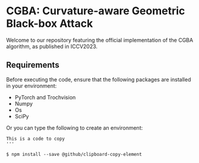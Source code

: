 # CGBA: Curvature-aware Geometric Black-box Attack
Welcome to our repository featuring the official implementation of the CGBA algorithm, as published in ICCV2023.
## Requirements
Before executing the code, ensure that the following packages are installed in your environment:
* PyTorch and Trochvision
* Numpy
* Os
* SciPy
  
Or you can type the following to create an environment:  

```
This is a code to copy
'''

$ npm install --save @github/clipboard-copy-element
